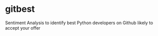 gitbest
=======

Sentiment Analysis to identify best Python developers on Github likely to accept your offer
